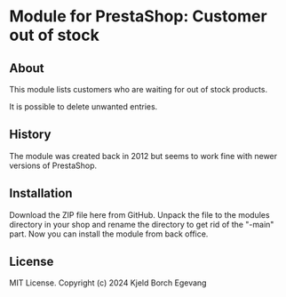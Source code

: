 # Module for PrestaShop: Customer out of stock

## About

This module lists customers who are waiting for out of stock products.

It is possible to delete unwanted entries.

## History

The module was created back in 2012 but seems to work fine with newer
versions of PrestaShop.

## Installation

Download the ZIP file here from GitHub. Unpack the file to the modules
directory in your shop and rename the directory to get rid of the
"-main" part. Now you can install the module from back office.

## License
MIT License. Copyright (c) 2024 Kjeld Borch Egevang
